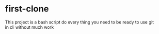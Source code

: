 # first-clone
This project is a bash script do every thing you need to be ready to use git in cli without much work
